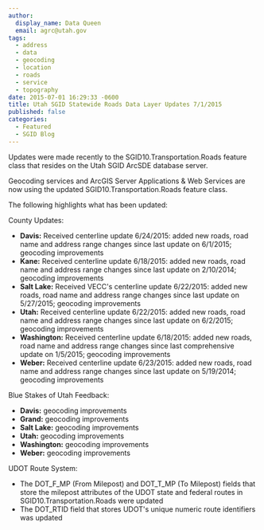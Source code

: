 ```yaml
---
author:
  display_name: Data Queen
  email: agrc@utah.gov
tags:
  - address
  - data
  - geocoding
  - location
  - roads
  - service
  - topography
date: 2015-07-01 16:29:33 -0600
title: Utah SGID Statewide Roads Data Layer Updates 7/1/2015
published: false
categories:
  - Featured
  - SGID Blog
---
```

Updates were made recently to the SGID10.Transportation.Roads feature class that resides on the Utah SGID ArcSDE database server.

Geocoding services and ArcGIS Server Applications & Web Services are now using the updated SGID10.Transportation.Roads feature class.

The following highlights what has been updated:

County Updates:

- **Davis:** Received centerline update 6/24/2015: added new roads, road name and address range changes since last update on 6/1/2015; geocoding improvements
- **Kane:** Received centerline update 6/18/2015: added new roads, road name and address range changes since last update on 2/10/2014; geocoding improvements
- **Salt Lake:** Received VECC's centerline update 6/22/2015: added new roads, road name and address range changes since last update on 5/27/2015; geocoding improvements
- **Utah:** Received centerline update 6/22/2015: added new roads, road name and address range changes since last update on 6/2/2015; geocoding improvements
- **Washington:** Received centerline update 6/18/2015: added new roads, road name and address range changes since last comprehensive update on 1/5/2015; geocoding improvements
- **Weber:** Received centerline update 6/23/2015: added new roads, road name and address range changes since last update on 5/19/2014; geocoding improvements

Blue Stakes of Utah Feedback:

- **Davis:** geocoding improvements
- **Grand:** geocoding improvements
- **Salt Lake:** geocoding improvements
- **Utah:** geocoding improvements
- **Washington:** geocoding improvements
- **Weber:** geocoding improvements

UDOT Route System:

- The DOT\_F\_MP (From Milepost) and DOT\_T\_MP (To Milepost) fields that store the milepost attributes of the UDOT state and federal routes in SGID10.Transportation.Roads were updated
- The DOT_RTID field that stores UDOT's unique numeric route identifiers was updated
